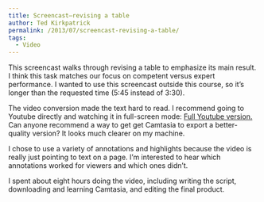```yaml
---
title: Screencast—revising a table
author: Ted Kirkpatrick
permalink: /2013/07/screencast-revising-a-table/
tags:
  - Video
---
```

This screencast walks through revising a table to emphasize its main result. I think this task matches our focus on competent versus expert performance. I wanted to use this screencast outside this course, so it&#8217;s longer than the requested time (5:45 instead of 3:30). 

The video conversion made the text hard to read. I recommend going to Youtube directly and watching it in full-screen mode: [Full Youtube version.][1] Can anyone recommend a way to get get Camtasia to export a better-quality version? It looks much clearer on my machine.

I chose to use a variety of annotations and highlights because the video is really just pointing to text on a page. I&#8217;m interested to hear which annotations worked for viewers and which ones didn&#8217;t.

I spent about eight hours doing the video, including writing the script, downloading and learning Camtasia, and editing the final product.

 [1]: http://youtu.be/qHj616-DWqc "Full version"
